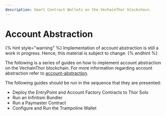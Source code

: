 ```yaml
---
description: Smart Contract Wallets on the VechainThor blockchain.
---
```


# Account Abstraction

{% hint style="warning" %}
Implementation of account abstraction is still a work in progress. Hence, this material is subject to change.
{% endhint %}

The following is a series of guides on how to implement account abstraction on the VechainThor blockchain. For more information regarding account abstraction refer to [account-abstraction](../../../core-concepts/account-abstraction/ "mention").

The following guides should be run in the sequence that they are presented:

* Deploy the EntryPoint and Account Factory Contracts to Thor Solo
* Run an Infintism Bundler
* Run a Paymaster Contract
* Configure and Run the Trampoline Wallet
